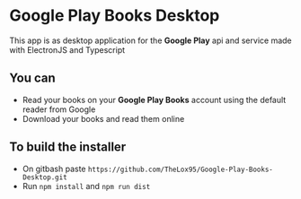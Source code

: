 # Google Play Books Desktop

This app is as desktop application for the **Google Play** api and service made with ElectronJS and Typescript

## You can

- Read your books on your **Google Play Books** account using the default reader from Google
- Download your books and read them online

## To build the installer
- On gitbash paste `https://github.com/TheLox95/Google-Play-Books-Desktop.git`
- Run `npm install` and `npm run dist`